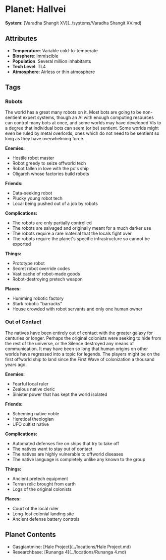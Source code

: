 # Planet: Hallvei

**System**: [Varadha Shangit XV](../systems/Varadha Shangit XV.md)

## Attributes
- **Temperature**: Variable cold-to-temperate
- **Biosphere**: Immiscible
- **Population**: Several million inhabitants
- **Tech Level**: TL4
- **Atmosphere**: Airless or thin atmosphere

## Tags

### Robots

The world has a great many robots on it. Most bots are going to be non-sentient expert systems, though an AI with enough computing resources can control many bots at once, and some worlds may have developed VIs to a degree that individual bots can seem (or be) sentient. Some worlds might even be ruled by metal overlords, ones which do not need to be sentient so long as they have overwhelming force.

**Enemies:**
- Hostile robot master
- Robot greedy to seize offworld tech
- Robot fallen in love with the pc's ship
- Oligarch whose factories build robots

**Friends:**
- Data-seeking robot
- Plucky young robot tech
- Local being pushed out of a job by robots

**Complications:**
- The robots are only partially controlled
- The robots are salvaged and originally meant for a much darker use
- The robots require a rare material that the locals fight over
- The robots require the planet's specific infrastructure so cannot be exported

**Things:**
- Prototype robot
- Secret robot override codes
- Vast cache of robot-made goods
- Robot-destroying pretech weapon

**Places:**
- Humming robotic factory
- Stark robotic "barracks"
- House crowded with robot servants and only one human owner

### Out of Contact

The natives have been entirely out of contact with the greater galaxy for centuries or longer. Perhaps the original colonists were seeking to hide from the rest of the universe, or the Silence destroyed any means of communication. It may have been so long that human origins on other worlds have regressed into a topic for legends. The players might be on the first offworld ship to land since the First Wave of colonization a thousand years ago.

**Enemies:**
- Fearful local ruler
- Zealous native cleric
- Sinister power that has kept the world isolated

**Friends:**
- Scheming native noble
- Heretical theologian
- UFO cultist native

**Complications:**
- Automated defenses fire on ships that try to take off
- The natives want to stay out of contact
- The natives are highly vulnerable to offworld diseases
- The native language is completely unlike any known to the group

**Things:**
- Ancient pretech equipment
- Terran relic brought from earth
- Logs of the original colonists

**Places:**
- Court of the local ruler
- Long-lost colonial landing site
- Ancient defense battery controls
## Planet Contents
- Gasgiantmine: [Hale Project](../locations/Hale Project.md)
- Researchbase: [Runanga 4](../locations/Runanga 4.md)

